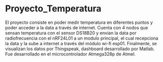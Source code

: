 # Proyecto_Temperatura

El proyecto consiste en poder medir temperatura en diferentes puntos y poder acceder a la data a través de internet. 
Cuenta con 4 nodos que sensan temperatura con el sensor DS18B20 y envian la data por radiofrecuencia con el nRF24L01 a un modulo principal, el cual recepciona la data y la sube a internet a través del módulo wi-fi esp01. Finalmente, se visualizan los datos por Thingspeak, dashboard desarrollado por Matlab.
Fue desarrollado en el microcontrolador Atmega328p de Atmel.
